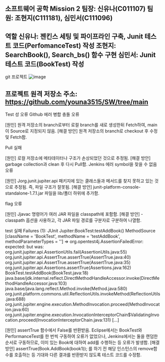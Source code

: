 소프트웨어 공학 Mission 2
팀장: 신유나(C011107)
팀원: 조현지(C111181), 심민서(C111096)
----------------------------------------------------------------------------------------------
역할
신유나: 젠킨스 세팅 및 파이프라인 구축, Junit 테스트 코드(PerfomanceTest) 작성
조현지: SearchBook(), Search_bs() 함수 구현
심민서: Junit 테스트 코드(BookTest) 작성
----------------------------------------------------------------------------------------------
git 프로젝트 
![image](https://github.com/youna3515/SW/assets/87520237/ff3096fb-f0db-4054-a6f9-31cfe60b5b81)

프로젝트 원격 저장소 주소: https://github.com/youna3515/SW/tree/main
----------------------------------------------------------------------------------------------
Test 성
오류
Github 에러
병합 충돌 오류

[원인] 원격 저장소의 branch로부터 로컬 branch를 새로 생성한뒤 Fetch하여, main이 Source로 지정되지 않음.
[해결 방안] 원격 저장소의 branch로 checkout 후 수정 및 Fetch함.

Pull 실패

[원인] 로컬 저장소에 메타데이터나 구조가 손상되었던 것으로 추정됨.
[해결 방안] garbage collection과 clean 후 다시 Pull함.
Jenkins 에러
symbol을 찾을 수 없음 오류

[원인] Jorg.junit.jupiter.api 패키지에 있는 클래스들과 메서드를 찾지 못하고 있는 것으로 추정됨. 즉, 파일 구조가 잘못됨.
[해결 방안]  junit-platform-console-standalone-1.7.1.jar 파일을 lib/폴더 하위에 추가함.

flag 오류

[원인] Jjavac 명령어가 여러 JAR 파일을 classpath에 포함함.
[해결 방안] -classpath 옵션을 사용하고, 각 JAR 파일 경로를 구분자로 구분하여 나열함.

test 실패
Failures (1):
  JUnit Jupiter:BookTest:testAddBook()
    MethodSource [className = 'BookTest', methodName = 'testAddBook', methodParameterTypes = '']
    => org.opentest4j.AssertionFailedError: expected: <true> but was: <false>
       org.junit.jupiter.api.AssertionUtils.fail(AssertionUtils.java:55)
       org.junit.jupiter.api.AssertTrue.assertTrue(AssertTrue.java:40)
       org.junit.jupiter.api.AssertTrue.assertTrue(AssertTrue.java:35)
       org.junit.jupiter.api.Assertions.assertTrue(Assertions.java:162)
       BookTest.testAddBook(BookTest.java:18)
       java.base/jdk.internal.reflect.DirectMethodHandleAccessor.invoke(DirectMethodHandleAccessor.java:103)
       java.base/java.lang.reflect.Method.invoke(Method.java:580)
       org.junit.platform.commons.util.ReflectionUtils.invokeMethod(ReflectionUtils.java:688)
       org.junit.jupiter.engine.execution.MethodInvocation.proceed(MethodInvocation.java:60)
       org.junit.jupiter.engine.execution.InvocationInterceptorChain$ValidatingInvocation.proceed(InvocationInterceptorChain.java:131)
       [...]

[원인] assertTrue 함수에서 False를 반환받음. Eclipse에서는 BookTest와 PerformanceTest를 한 번씩 구동하여 오류가 없었으나, Jenkins에서는 둘을 랜덤한 순서로 구동하므로, 이미 있는 Book에 대하여 add를 수행하는 등 오류가 발생함.
[해결 방안]  assertTrue(Book.AddBook(book1)); 를 하기 전 해당 인스턴스의 remove함수를 호출하는 등 기대와 다른 결과를 반환받지 않도록 테스트 코드를 수정함.

